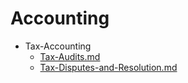 
# Accounting

- Tax-Accounting
  - [Tax-Audits.md](./Tax-Audits.md)
  - [Tax-Disputes-and-Resolution.md](./Tax-Disputes-and-Resolution.md)
